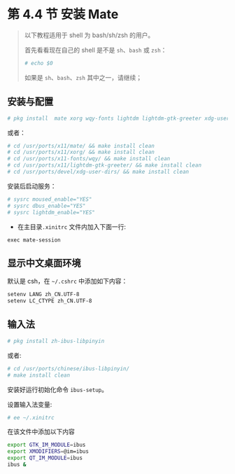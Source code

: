 # 第 4.4 节 安装 Mate

> 以下教程适用于 shell 为 bash/sh/zsh 的用户。
>
> 首先看看现在自己的 shell 是不是 `sh`、`bash` 或 `zsh`：
>
>```sh
># echo $0
>```
>
> 如果是 `sh`、`bash`、`zsh` 其中之一，请继续；

## 安装与配置

```sh
# pkg install  mate xorg wqy-fonts lightdm lightdm-gtk-greeter xdg-user-dirs
```

或者：

```sh
# cd /usr/ports/x11/mate/ && make install clean
# cd /usr/ports/x11/xorg/ && make install clean
# cd /usr/ports/x11-fonts/wqy/ && make install clean
# cd /usr/ports/x11/lightdm-gtk-greeter/ && make install clean
# cd /usr/ports/devel/xdg-user-dirs/ && make install clean
```

安装后启动服务：

```sh
# sysrc moused_enable="YES"
# sysrc dbus_enable="YES"
# sysrc lightdm_enable="YES"
```

- 在主目录`.xinitrc` 文件内加入下面一行:

```
exec mate-session
```

## 显示中文桌面环境

默认是 csh，在 `~/.cshrc` 中添加如下内容：

```sh
setenv LANG zh_CN.UTF-8
setenv LC_CTYPE zh_CN.UTF-8
```

## 输入法

```sh
# pkg install zh-ibus-libpinyin
```

或者:

```sh
# cd /usr/ports/chinese/ibus-libpinyin/ 
# make install clean
```

安装好运行初始化命令 `ibus-setup`。

设置输入法变量:

```sh
# ee ~/.xinitrc
```

在该文件中添加以下内容

```sh
export GTK_IM_MODULE=ibus
export XMODIFIERS=@im=ibus
export QT_IM_MODULE=ibus
ibus &
```
